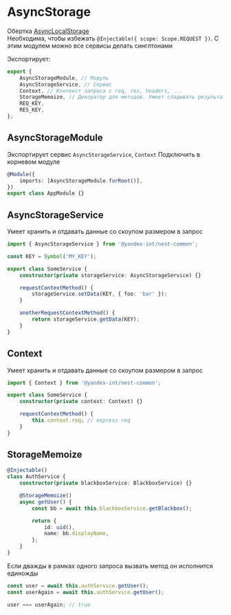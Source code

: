 # AsyncStorage

Обертка [AsyncLocalStorage](https://nodejs.org/api/async_context.html#async_context_class_asynclocalstorage)  
Необходима, чтобы избежать `@Injectable({ scope: Scope.REQUEST })`. С этим модулем можно все сервисы делать синглтонами

Экспортирует:

```ts
export {
    AsyncStorageModule, // Модуль
    AsyncStorageService, // Сервис
    Context, // Контекст запроса с req, res, headers, ...
    StorageMemoize, // Декоратор для методов. Умеет сладывать результат в AsyncStorage и вытаскивать его при повторном вызове
    REQ_KEY,
    RES_KEY,
};
```

## AsyncStorageModule

Экспортирует сервис `AsyncStorageService`, `Context`
Подключить в корневом модуле

```ts
@Module({
    imports: [AsyncStorageModule.forRoot()],
})
export class AppModule {}
```

## AsyncStorageService

Умеет хранить и отдавать данные со скоупом размером в запрос

```ts
import { AsyncStorageService } from '@yandex-int/nest-common';

const KEY = Symbol('MY_KEY');

export class SomeService {
    constructor(private storageService: AsyncStorageService) {}

    requestContextMethod() {
        storageService.setData(KEY, { foo: 'bar' });
    }

    anotherRequestContextMethod() {
        return storageService.getData(KEY);
    }
}
```

## Context

Умеет хранить и отдавать данные со скоупом размером в запрос

```ts
import { Context } from '@yandex-int/nest-common';

export class SomeService {
    constructor(private context: Context) {}

    requestContextMethod() {
        this.context.req; // express req
    }
}
```

## StorageMemoize

```ts
@Injectable()
class AuthService {
    constructor(private blackboxService: BlackboxService) {}

    @StorageMemoize()
    async getUser() {
        const bb = await this.blackboxService.getBlackbox();

        return {
            id: uid(),
            name: bb.displayName,
        };
    }
}
```

Если дважды в рамках одного запроса вызвать метод он исполнится единожды

```ts
const user = await this.authService.getUser();
const userAgain = await this.authService.getUser();

user === userAgain; // true
```
